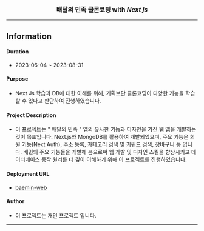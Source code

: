 <div style="text-align:center">
<h3> 배달의 민족 클론코딩 with <span style="font-style : italic">Next js</span></h3>
</div>

--------------------------------------
<h2>Information</h2>

#### Duration  
- 2023-06-04 ~ 2023-08-31

#### Purpose
- Next Js 학습과 DB에 대한 이해를 위해, 기획보단 클론코딩이 다양한 기능을 학습할 수 있다고 판단하여 진행하였습니다.

#### Project Description 
- 이 프로젝트는 " 배달의 민족 " 앱의 유사한 기능과 디자인을 가진 웹 앱을 개발하는것이 목표입니다. Next.js와 MongoDB를 활용하여 개발되었으며, 주요 기능은 회원 기능(Next Auth), 주소 등록, 카테고리 검색 및 키워드 검색, 장바구니 등 입니다. 배민의 주요 기능들을 개발해 봄으로써 웹 개발 및 디자인 스킬을 향상시키고 데이터베이스 동작 원리를 더 깊이 이해하기 위해 이 프로젝트를 진행하였습니다.

#### Deployment URL
* <a href="https://baemin-web.vercel.app/" target="_blank">baemin-web</a>

#### Author
- 이 프로젝트는 개인 프로젝트 입니다.
--------------------------------------
